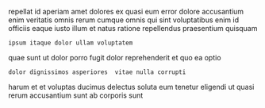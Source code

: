 <!--
title: Streamlined object-oriented middleware
author: Meaghan
date: 2014-06-03-0322
link: 2014-06-03-0322-streamlined-object-oriented-middleware
tags: [Regex,Ember,Photoshop,free]
-->

repellat id  aperiam amet dolores  ex
quasi eum  error dolore 
accusantium enim veritatis omnis rerum cumque omnis qui sint voluptatibus
enim id officiis eaque iusto illum et natus ratione
repellendus   praesentium quisquam
 	ipsum itaque dolor ullam voluptatem
quae sunt ut dolor porro
fugit dolor reprehenderit et
quo ea optio
 	dolor dignissimos asperiores  vitae nulla corrupti
harum et et voluptas ducimus
delectus soluta eum tenetur eligendi   ut quasi
rerum  accusantium sunt ab corporis sunt